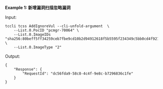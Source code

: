 **Example 1: 新增漏洞扫描忽略漏洞**



Input: 

```
tccli tcss AddIgnoreVul --cli-unfold-argument  \
    --List.0.PocID "pcmgr-70064" \
    --List.0.ImageIDs "sha256:80beff5ff34259ceb7fbe9cd10b2d94912618f5b5595f234349c5bb0cd4f9211" \
    --List.0.ImageType "2"
```

Output: 
```
{
    "Response": {
        "RequestId": "dc56fda9-58c8-4c4f-9e8c-b7296836c1fe"
    }
}
```

